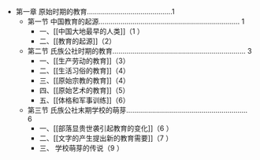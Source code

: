 - 第一章 原始时期的教育...........................................1
	- 第一节 中国教育的起源....................................................................... 1
		- 一、[[中国大地最早的人类]]（1 ）
		- 二、[[教育的起源]]（2）
	- 第二节 氏族公社时期的教育................................................................... 3
		- 一、[[生产劳动的教育]]（3）
		- 二、[[生活习俗的教育]]（4）
		- 三、[[原始宗教的教育]]（4）
		- 四、[[原始艺术的教育]]（5）
		- 五、[[体格和军事训练]]（6）
	- 第三节 氏族公社末期学校的萌芽............................................................. 6
		- 一、[[部落显贵世袭引起教育的变化]]（6 ）
		- 二、[[文字的产生提出新的教育需要]]（7 ）
		- 三、 学校萌芽的传说（9 ）